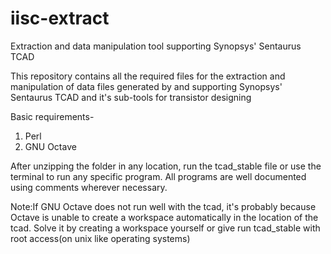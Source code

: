 # iisc-extract
Extraction and data manipulation tool supporting Synopsys' Sentaurus TCAD

This repository contains all the required files for the extraction and manipulation of data files generated by and supporting
Synopsys' Sentaurus TCAD and it's sub-tools for transistor designing

Basic requirements-
1) Perl
2) GNU Octave

After unzipping the folder in any location, run the tcad_stable file or use the terminal to run any specific program.
All programs are well documented using comments wherever necessary.

Note:If GNU Octave does not run well with the tcad, it's probably because Octave is unable to create a workspace automatically
in the location of the tcad. Solve it by creating a workspace yourself or give run tcad_stable with root access(on unix like 
operating systems)
